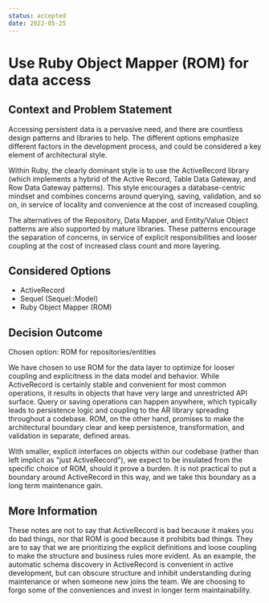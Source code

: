 ```yaml
---
status: accepted
date: 2022-05-25
---
```

# Use Ruby Object Mapper (ROM) for data access

## Context and Problem Statement

Accessing persistent data is a pervasive need, and there are countless
design patterns and libraries to help. The different options emphasize
different factors in the development process, and could be considered
a key element of architectural style.

Within Ruby, the clearly dominant style is to use the ActiveRecord library
(which implements a hybrid of the Active Record, Table Data Gateway, and Row
Data Gateway patterns). This style encourages a database-centric mindset
and combines concerns around querying, saving, validation, and so on, in
service of locality and convenience at the cost of increased coupling.

The alternatives of the Repository, Data Mapper, and Entity/Value Object
patterns are also supported by mature libraries. These patterns encourage the
separation of concerns, in service of explicit responsibilities and looser
coupling at the cost of increased class count and more layering.

## Considered Options

* ActiveRecord
* Sequel (Sequel::Model)
* Ruby Object Mapper (ROM)

## Decision Outcome

Chosen option: ROM for repositories/entities

We have chosen to use ROM for the data layer to optimize for looser coupling
and explicitness in the data model and behavior. While ActiveRecord is
certainly stable and convenient for most common operations, it results in
objects that have very large and unrestricted API surface. Query or saving
operations can happen anywhere, which typically leads to persistence logic
and coupling to the AR library spreading throughout a codebase. ROM, on the
other hand, promises to make the architectural boundary clear and keep
persistence, transformation, and validation in separate, defined areas.

With smaller, explicit interfaces on objects within our codebase (rather than
left implicit as "just ActiveRecord"), we expect to be insulated from the
specific choice of ROM, should it prove a burden. It is not practical to put a
boundary around ActiveRecord in this way, and we take this boundary as a long
term maintenance gain.

## More Information

These notes are not to say that ActiveRecord is bad because it makes you do bad
things, nor that ROM is good because it prohibits bad things. They are to say
that we are prioritizing the explicit definitions and loose coupling to make
the structure and business rules more evident. As an example, the automatic
schema discovery in ActiveRecord is convenient in active development, but can
obscure structure and inhibit understanding during maintenance or when someone
new joins the team. We are choosing to forgo some of the conveniences and
invest in longer term maintainability.

